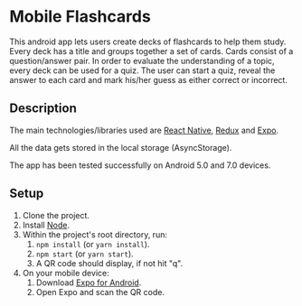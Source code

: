 # Mobile Flashcards

This android app lets users create decks of flashcards to help them study.
Every deck has a title and groups together a set of cards. Cards consist of a question/answer pair.
In order to evaluate the understanding of a topic, every deck can be used for a quiz.
The user can start a quiz, reveal the answer to each card and mark his/her guess as either correct or incorrect.

## Description
The main technologies/libraries used are [React Native](https://facebook.github.io/react-native/), [Redux](https://redux.js.org/) and [Expo](https://expo.io/).

All the data gets stored in the local storage (AsyncStorage).

The app has been tested successfully on Android 5.0 and 7.0 devices.

## Setup
1. Clone the project.
2. Install [Node](https://nodejs.org/en/).
3. Within the project's root directory, run:
    1. `npm install` (or `yarn install`).
    2. `npm start` (or `yarn start`).
    3. A QR code should display, if not hit "q".
4. On your mobile device:
    1. Download [Expo for Android](https://play.google.com/store/apps/details?id=host.exp.exponent&referrer=www).
    2. Open Expo and scan the QR code.